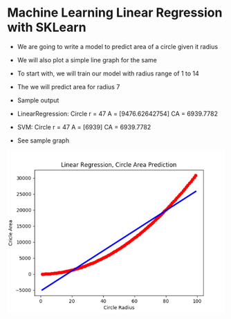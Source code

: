 # Machine Learning Linear Regression with SKLearn 

* We are going to write a model to predict area of a circle given it radius
* We will also plot a simple line graph for the same
* To start with, we will train our model with radius range of 1 to 14
* The we will predict area for radius 7
* Sample output 
* LinearRegression: Circle r =  47  A =  [9476.62642754]  CA =  6939.7782
* SVM: Circle r =  47  A =  [6939]  CA =  6939.7782


* See sample graph

![alt text](https://github.com/msomi22/ML_LRegression/blob/master/circleAreaLineGraph.png) 

